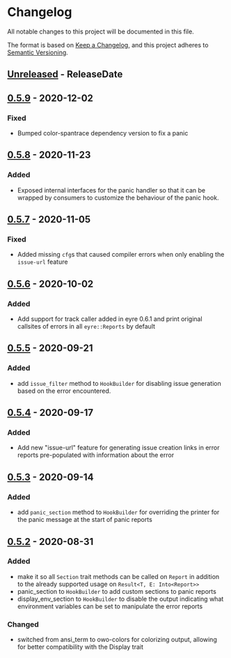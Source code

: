 # Changelog
All notable changes to this project will be documented in this file.

The format is based on [Keep a Changelog](https://keepachangelog.com/en/1.0.0/),
and this project adheres to [Semantic Versioning](https://semver.org/spec/v2.0.0.html).

<!-- next-header -->

## [Unreleased] - ReleaseDate

## [0.5.9] - 2020-12-02
### Fixed
- Bumped color-spantrace dependency version to fix a panic

## [0.5.8] - 2020-11-23
### Added
- Exposed internal interfaces for the panic handler so that it can be wrapped
  by consumers to customize the behaviour of the panic hook.

## [0.5.7] - 2020-11-05
### Fixed
- Added missing `cfg`s that caused compiler errors when only enabling the
  `issue-url` feature

## [0.5.6] - 2020-10-02
### Added
- Add support for track caller added in eyre 0.6.1 and print original
  callsites of errors in all `eyre::Reports` by default

## [0.5.5] - 2020-09-21
### Added
- add `issue_filter` method to `HookBuilder` for disabling issue generation
  based on the error encountered.

## [0.5.4] - 2020-09-17
### Added
- Add new "issue-url" feature for generating issue creation links in error
  reports pre-populated with information about the error

## [0.5.3] - 2020-09-14
### Added
- add `panic_section` method to `HookBuilder` for overriding the printer for
  the panic message at the start of panic reports

## [0.5.2] - 2020-08-31
### Added
- make it so all `Section` trait methods can be called on `Report` in
  addition to the already supported usage on `Result<T, E: Into<Report>>`
- panic_section to `HookBuilder` to add custom sections to panic reports
- display_env_section to `HookBuilder` to disable the output indicating what
  environment variables can be set to manipulate the error reports
### Changed
- switched from ansi_term to owo-colors for colorizing output, allowing for
  better compatibility with the Display trait

<!-- next-url -->
[Unreleased]: https://github.com/yaahc/color-eyre/compare/v0.5.9...HEAD
[0.5.9]: https://github.com/yaahc/color-eyre/compare/v0.5.8...v0.5.9
[0.5.8]: https://github.com/yaahc/color-eyre/compare/v0.5.7...v0.5.8
[0.5.7]: https://github.com/yaahc/color-eyre/compare/v0.5.6...v0.5.7
[0.5.6]: https://github.com/yaahc/color-eyre/compare/v0.5.5...v0.5.6
[0.5.5]: https://github.com/yaahc/color-eyre/compare/v0.5.4...v0.5.5
[0.5.4]: https://github.com/yaahc/color-eyre/compare/v0.5.3...v0.5.4
[0.5.3]: https://github.com/yaahc/color-eyre/compare/v0.5.2...v0.5.3
[0.5.2]: https://github.com/yaahc/color-eyre/releases/tag/v0.5.2
